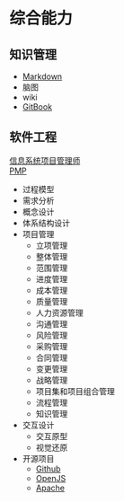 # 综合能力

## 知识管理

- [Markdown](https://github.com/younghz/Markdown)
- 脑图
- wiki
- [GitBook](https://www.gitbook.com/)

## 软件工程

[信息系统项目管理师](https://www.ruankao.org.cn/book/lists)  
[PMP](https://www.pmi.org/certifications/project-management-pmp)

- 过程模型
- 需求分析
- 概念设计
- 体系结构设计
- 项目管理
  - 立项管理
  - 整体管理
  - 范围管理
  - 进度管理
  - 成本管理
  - 质量管理
  - 人力资源管理
  - 沟通管理
  - 风险管理
  - 采购管理
  - 合同管理
  - 变更管理
  - 战略管理
  - 项目集和项目组合管理
  - 流程管理
  - 知识管理
- 交互设计
  - 交互原型
  - 视觉还原
- 开源项目
  - [Github](https://github.com/)
  - [OpenJS](https://openjsf.org/)
  - [Apache](https://www.apache.org/)
